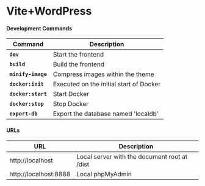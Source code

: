# Vite+WordPress

#### Development Commands

| Command            | Description                             |
| ------------------ | --------------------------------------- |
| **`dev`**          | Start the frontend                      |
| **`build`**        | Build the frontend                      |
| **`minify-image`** | Compress images within the theme        |
| **`docker:init`**  | Executed on the initial start of Docker |
| **`docker:start`** | Start Docker                            |
| **`docker:stop`**  | Stop Docker                             |
| **`export-db`**    | Export the database named 'localdb'     |

#### URLs

| URL                   | Description                                  |
| --------------------- | -------------------------------------------- |
| http://localhost      | Local server with the document root at /dist |
| http://localhost:8888 | Local phpMyAdmin                             |
